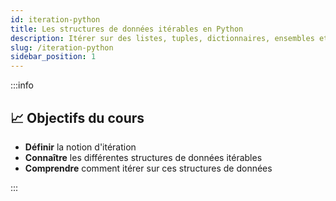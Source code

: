 ```yaml
---
id: iteration-python
title: Les structures de données itérables en Python
description: Itérer sur des listes, tuples, dictionnaires, ensembles et chaînes de caractères
slug: /iteration-python
sidebar_position: 1
---
```


:::info

## 📈 Objectifs du cours

- **Définir** la notion d'itération
- **Connaître** les différentes structures de données itérables
- **Comprendre** comment itérer sur ces structures de données

:::

## 